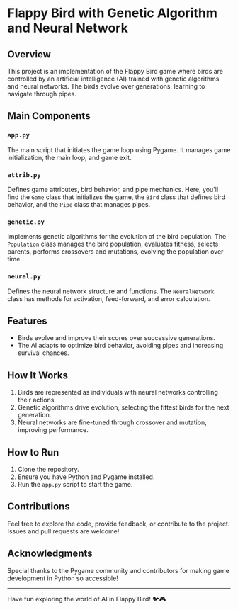 # Flappy Bird with Genetic Algorithm and Neural Network

## Overview

This project is an implementation of the Flappy Bird game where birds are controlled by an artificial intelligence (AI) trained with genetic algorithms and neural networks. The birds evolve over generations, learning to navigate through pipes.

## Main Components

### `app.py`
The main script that initiates the game loop using Pygame. It manages game initialization, the main loop, and game exit.

### `attrib.py`
Defines game attributes, bird behavior, and pipe mechanics. Here, you'll find the `Game` class that initializes the game, the `Bird` class that defines bird behavior, and the `Pipe` class that manages pipes.

### `genetic.py`
Implements genetic algorithms for the evolution of the bird population. The `Population` class manages the bird population, evaluates fitness, selects parents, performs crossovers and mutations, evolving the population over time.

### `neural.py`
Defines the neural network structure and functions. The `NeuralNetwork` class has methods for activation, feed-forward, and error calculation.

## Features

- Birds evolve and improve their scores over successive generations.
- The AI adapts to optimize bird behavior, avoiding pipes and increasing survival chances.

## How It Works

1. Birds are represented as individuals with neural networks controlling their actions.
2. Genetic algorithms drive evolution, selecting the fittest birds for the next generation.
3. Neural networks are fine-tuned through crossover and mutation, improving performance.

## How to Run

1. Clone the repository.
2. Ensure you have Python and Pygame installed.
3. Run the `app.py` script to start the game.

## Contributions

Feel free to explore the code, provide feedback, or contribute to the project. Issues and pull requests are welcome!

## Acknowledgments

Special thanks to the Pygame community and contributors for making game development in Python so accessible!

---

Have fun exploring the world of AI in Flappy Bird! 🐦🎮
